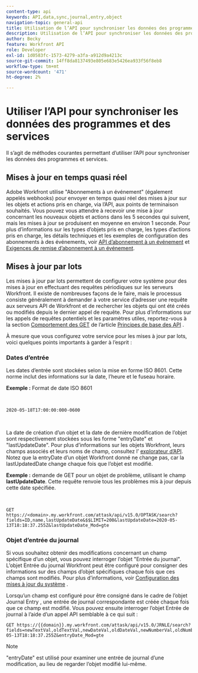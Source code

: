 ```yaml
---
content-type: api
keywords: API,data,sync,journal,entry,object
navigation-topic: general-api
title: Utilisation de l’API pour synchroniser les données des programmes et services
description: Utilisation de l’API pour synchroniser les données des programmes et services
author: Becky
feature: Workfront API
role: Developer
exl-id: 1d0583fc-1573-4279-a3fa-a912d9a4213c
source-git-commit: 14ff8da8137493e805e683e5426ea933f56f8eb8
workflow-type: tm+mt
source-wordcount: '471'
ht-degree: 2%

---
```



# Utiliser l’API pour synchroniser les données des programmes et des services

Il s’agit de méthodes courantes permettant d’utiliser l’API pour synchroniser les données des programmes et services.

## Mises à jour en temps quasi réel

Adobe Workfront utilise &quot;Abonnements à un événement&quot; (également appelés webhooks) pour envoyer en temps quasi réel des mises à jour sur les objets et actions pris en charge, via l’API, aux points de terminaison souhaités. Vous pouvez vous attendre à recevoir une mise à jour concernant les nouveaux objets et actions dans les 5 secondes qui suivent, mais les mises à jour se produisent en moyenne en environ 1 seconde. Pour plus d’informations sur les types d’objets pris en charge, les types d’actions pris en charge, les détails techniques et les exemples de configuration des abonnements à des événements, voir [API d’abonnement à un événement](../../wf-api/general/event-subs-api.md) et [Exigences de remise d’abonnement à un événement](../../wf-api/general/setup-event-sub-endpoint.md).

## Mises à jour par lots

Les mises à jour par lots permettent de configurer votre système pour des mises à jour en effectuant des requêtes périodiques sur les serveurs Workfront. Il existe de nombreuses façons de le faire, mais le processus consiste généralement à demander à votre service d’adresser une requête aux serveurs API de Workfront et de rechercher les objets qui ont été créés ou modifiés depuis le dernier appel de requête. Pour plus d’informations sur les appels de requêtes potentiels et les paramètres utiles, reportez-vous à la section [Comportement des GET](../../wf-api/general/api-basics.md#get-behavior) de l’article [Principes de base des API](../../wf-api/general/api-basics.md) .

À mesure que vous configurez votre service pour les mises à jour par lots, voici quelques points importants à garder à l’esprit :

### Dates d’entrée

Les dates d’entrée sont stockées selon la mise en forme ISO 8601. Cette norme inclut des informations sur la date, l’heure et le fuseau horaire.

**Exemple :** Format de date ISO 8601

<!-- [Copy](javascript:void(0);) -->
 
<pre><code>2020-05-18T17:00:00:000-0600</code></pre> 

La date de création d’un objet et la date de dernière modification de l’objet sont respectivement stockées sous les forme &quot;entryDate&quot; et &quot;lastUpdateDate&quot;. Pour plus d’informations sur les objets Workfront, leurs champs associés et leurs noms de champ, consultez l’ [explorateur d’API](../../wf-api/general/api-explorer.md). Notez que la entryDate d’un objet Workfront donné ne change pas, car la lastUpdatedDate change chaque fois que l’objet est modifié.

**Exemple :** demande de GET pour un objet de problème, utilisant le champ **lastUpdateDate**. Cette requête renvoie tous les problèmes mis à jour depuis cette date spécifiée.

<!-- [Copy](javascript:void(0);) -->
 

```
GET
https://<domain>.my.workfront.com/attask/api/v15.0/OPTASK/search?fields=ID,name,lastUpdateDate&$$LIMIT=200&lastUpdateDate=2020-05-13T18:18:37.255Z&lastUpdateDate_Mod=gte
```

### Objet d’entrée du journal

Si vous souhaitez obtenir des modifications concernant un champ spécifique d’un objet, vous pouvez interroger l’objet &quot;Entrée du journal&quot;. L’objet Entrée du journal Workfront peut être configuré pour consigner des informations sur des champs d’objet spécifiques chaque fois que ces champs sont modifiés. Pour plus d’informations, voir [Configuration des mises à jour du système](../../administration-and-setup/set-up-workfront/system-tracked-update-feeds/configure-system-updates.md) .

Lorsqu’un champ est configuré pour être consigné dans le cadre de l’objet Journal Entry , une entrée de journal correspondante est créée chaque fois que ce champ est modifié. Vous pouvez ensuite interroger l’objet Entrée de journal à l’aide d’un appel API semblable à ce qui suit :

<!-- [Copy](javascript:void(0);) -->

<pre><code>GET https://&#123;&#123;domain&#125;&#125;.my.workfront.com/attask/api/v15.0/JRNLE/search?fields=newTextVal,oldTextVal,newDateVal,oldDateVal,newNumberVal,oldNumberVal,entryDate,objObjCode,objID,fieldName&fieldName=name&objObjCode=OPTASK&entryDate=2020-05-13T18:18:37.255Z&entryDate_Mod=gte</code></pre>

>[!NOTE]
>
>&quot;entryDate&quot; est utilisé pour examiner une entrée de journal d’une modification, au lieu de regarder l’objet modifié lui-même.
